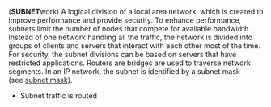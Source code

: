 
(**SUBNET**work) A logical division of a local area network, which is created to improve performance and provide security. To enhance performance, subnets limit the number of nodes that compete for available bandwidth. Instead of one network handling all the traffic, the network is divided into groups of clients and servers that interact with each other most of the time. For security, the subnet divisions can be based on servers that have restricted applications. Routers are bridges are used to traverse network segments. In an IP network, the subnet is identified by a subnet mask (see [subnet mask](https://www.pcmag.com/encyclopedia/term/subnet-mask)).

- Subnet traffic is routed
